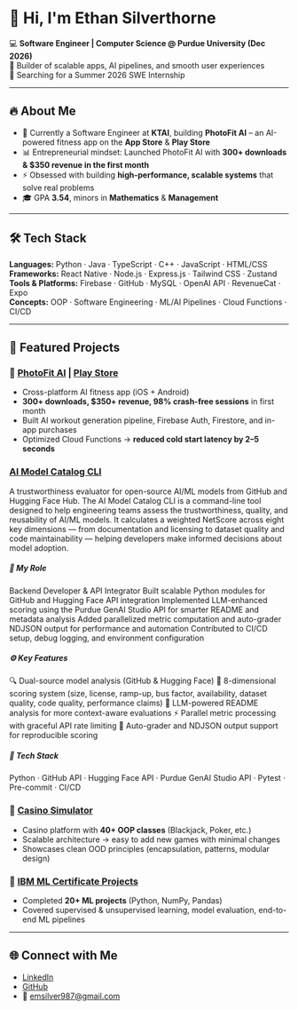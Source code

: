 # 👋 Hi, I'm Ethan Silverthorne

💻 **Software Engineer | Computer Science @ Purdue University (Dec 2026)**  
🚀 Builder of scalable apps, AI pipelines, and smooth user experiences  
🎯 Searching for a Summer 2026 SWE Internship

---

## 🔥 About Me
- 📱 Currently a Software Engineer at **KTAI**, building **PhotoFit AI** – an AI-powered fitness app on the **App Store** & **Play Store**
- 📊 Entrepreneurial mindset: Launched PhotoFit AI with **300+ downloads & $350 revenue in the first month**
- ⚡ Obsessed with building **high-performance, scalable systems** that solve real problems
- 🎓 GPA **3.54**, minors in **Mathematics** & **Management**

---

## 🛠 Tech Stack
**Languages:** Python · Java · TypeScript · C++ · JavaScript · HTML/CSS  
**Frameworks:** React Native · Node.js · Express.js · Tailwind CSS · Zustand  
**Tools & Platforms:** Firebase · GitHub · MySQL · OpenAI API · RevenueCat · Expo  
**Concepts:** OOP · Software Engineering · ML/AI Pipelines · Cloud Functions · CI/CD  

---

## 🚀 Featured Projects
### 📱 [PhotoFit AI](https://apps.apple.com/us/app/ai-fitness-app-exercaise/id6745973398) | [Play Store](https://play.google.com/store/apps/details?id=com.workout.exercaise)
- Cross-platform AI fitness app (iOS + Android)  
- **300+ downloads, $350+ revenue, 98% crash-free sessions** in first month  
- Built AI workout generation pipeline, Firebase Auth, Firestore, and in-app purchases  
- Optimized Cloud Functions → **reduced cold start latency by 2–5 seconds**


### [AI Model Catalog CLI](https://github.com/emsilver987/CS450_Team_Repo)
A trustworthiness evaluator for open-source AI/ML models from GitHub and Hugging Face Hub.
The AI Model Catalog CLI is a command-line tool designed to help engineering teams assess the trustworthiness, quality, and reusability of AI/ML models. It calculates a weighted NetScore across eight key dimensions — from documentation and licensing to dataset quality and code maintainability — helping developers make informed decisions about model adoption.

##### 🧠 My Role
Backend Developer & API Integrator
Built scalable Python modules for GitHub and Hugging Face API integration
Implemented LLM-enhanced scoring using the Purdue GenAI Studio API for smarter README and metadata analysis
Added parallelized metric computation and auto-grader NDJSON output for performance and automation
Contributed to CI/CD setup, debug logging, and environment configuration

##### ⚙️ Key Features
🔍 Dual-source model analysis (GitHub & Hugging Face)
🧮 8-dimensional scoring system (size, license, ramp-up, bus factor, availability, dataset quality, code quality, performance claims)
🧠 LLM-powered README analysis for more context-aware evaluations
⚡ Parallel metric processing with graceful API rate limiting
🧰 Auto-grader and NDJSON output support for reproducible scoring

##### 🧩 Tech Stack
Python · GitHub API · Hugging Face API · Purdue GenAI Studio API · Pytest · Pre-commit · CI/CD

### 🎲 [Casino Simulator](https://github.com/emsilver987/Casino-Simulator)
- Casino platform with **40+ OOP classes** (Blackjack, Poker, etc.)  
- Scalable architecture → easy to add new games with minimal changes  
- Showcases clean OOD principles (encapsulation, patterns, modular design)

### 🤖 [IBM ML Certificate Projects](https://github.com/emsilver987/Machine-Learning-Python-IBM)
- Completed **20+ ML projects** (Python, NumPy, Pandas)  
- Covered supervised & unsupervised learning, model evaluation, end-to-end ML pipelines

---

## 🌐 Connect with Me
- [LinkedIn](https://www.linkedin.com/in/ethan-silverthorne/)  
- [GitHub](https://github.com/emsilver987)  
- 📧 emsilver987@gmail.com

